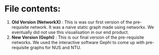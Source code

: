 # File contents:
1. <b>Old Version (NetworkX)</b> : This is was our first version of the pre-requisite network. It was a naive static graph made using networkx. We eventually did not use this visualisation in our end product. 
2. <b>New Version (Gephi)</b> : This is our final version of the pre-requisite networks. We used the interactive software Gephi to come up with pre-requisite graphs for NUS and NTU.


